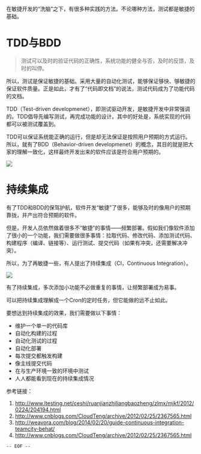 在敏捷开发的“洗脑”之下，有很多种实践的方法。不论哪种方法，测试都是敏捷的基础。

<!--more-->

TDD与BDD
===

>测试可以及时的验证代码的正确性，系统功能的健全与否，及时的反馈，及时的叫停。

所以，测试是保证敏捷的基础。采用大量的自动化测试，能够保证够快、够敏捷的保证软件质量。正是如此，才有了“代码即文档”的说法，测试代码成为了功能代码的文档。

TDD（Test-driven developmenet），即测试驱动开发，是敏捷开发中非常强调的。TDD倡导先编写测试，再完成功能的设计。其中的好处是，系统实现的代码都可以被测试覆盖到。

TDD可以保证系统能正确的运行，但是却无法保证是按照用户预期的方式运行。所以，就有了BDD（Behavior-driven developmenet）的概念，其目的就是把大家的理解一致化，这样最终开发出来的软件应该是符合用户预期的。

![](tdd-bdd.jpg)

持续集成
===

有了TDD和BDD的保驾护航，软件开发“敏捷”了很多，能够及时的像用户的预期靠拢，并产出符合预期的软件。

但是，开发人员依然做着很多不“敏捷”的事情——频繁部署。假如我们像软件添加了很小的一个功能，我们需要做很多事情：拉取代码、修改代码、添加测试代码、构建程序（编译、链接等）、运行测试、提交代码（如果有冲突，还需要解决冲突）。

所以，为了再敏捷一些，有人提出了持续集成（CI，Continuous Integration）。

![](ci配图.jpg)

有了持续集成，多次添加小功能不必做重复的事情，让频繁部署成为易事。

可以把持续集成理解成一个Cron的定时任务，但它能做的远不止如此。

要想达到持续集成的效果，我们需要做以下事情：

- 维护一个单一的代码库
- 自动化构建的过程
- 自动化测试的过程
- 自动化部署
- 每次提交都触发构建
- 像主线提交代码
- 在与生产环境一致的环境中测试
- 人人都能看到现在的持续集成情况

参考链接：

1. <http://www.ltesting.net/ceshi/ruanjianzhiliangbaozheng/zlmx/mjkf/2012/0224/204194.html>
2. <http://www.cnblogs.com/CloudTeng/archive/2012/02/25/2367565.html>
3. <http://weavora.com/blog/2014/02/20/guide-continuous-integration-teamcity-behat/>
4. <http://www.cnblogs.com/CloudTeng/archive/2012/02/25/2367565.html>

`-- EOF --`
